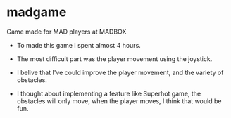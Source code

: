 # madgame
Game made for MAD players at MADBOX

- To made this game I spent almost 4 hours.

- The most difficult part was the player movement using the joystick.

- I belive that I've could improve the player movement, and the variety of obstacles.

- I thought about implementing a feature like Superhot game, the obstacles will only move, when the player moves, I think that would be fun.

